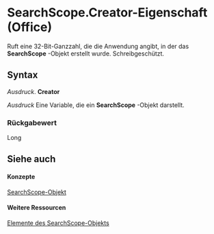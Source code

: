 
# SearchScope.Creator-Eigenschaft (Office)

Ruft eine 32-Bit-Ganzzahl, die die Anwendung angibt, in der das  **SearchScope** -Objekt erstellt wurde. Schreibgeschützt.


## Syntax

 _Ausdruck_. **Creator**

 _Ausdruck_ Eine Variable, die ein **SearchScope** -Objekt darstellt.


### Rückgabewert

Long


## Siehe auch


#### Konzepte


[SearchScope-Objekt](7faa5b49-6aa9-6682-165b-0d900fffd9ed.md)
#### Weitere Ressourcen


[Elemente des SearchScope-Objekts](http://msdn.microsoft.com/library/25ef5a3c-3179-7870-f28b-7700349a3ed4%28Office.15%29.aspx)